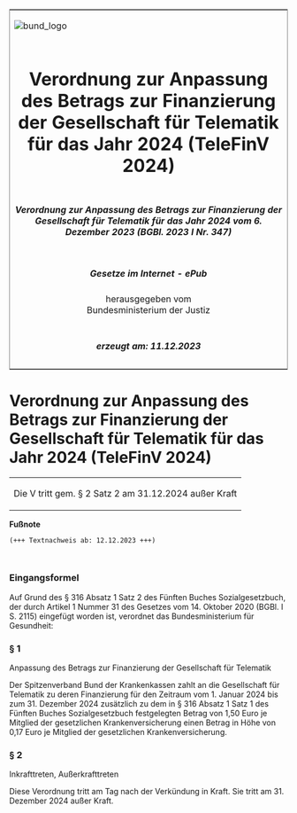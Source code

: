 <span id="DECKBLATT.html"></span>

<table border="0" frame="border" width="100%">

<tr valign="top">

<td align="left">

![bund\_logo](BfJ_2021_Web_de_de.gif)

</td>

<td align="right">

 

</td>

</tr>

<tr align="center" valign="middle">

<td colspan="2">

# Verordnung zur Anpassung des Betrags zur Finanzierung der Gesellschaft für Telematik für das Jahr 2024 (TeleFinV 2024)

</td>

</tr>

<tr align="center" valign="middle">

<td colspan="2">

##### Verordnung zur Anpassung des Betrags zur Finanzierung der Gesellschaft für Telematik für das Jahr 2024 vom 6. Dezember 2023 (BGBl. 2023 I Nr. 347)

</td>

</tr>

<tr align="center" valign="middle">

<td colspan="2">

  
  

##### Gesetze im Internet - ePub  
  
herausgegeben vom  
Bundesministerium der Justiz

</td>

</tr>

<tr align="center" valign="bottom">

<td colspan="2">

  
  

##### erzeugt am: 11.12.2023

</td>

</tr>

</table>

<span id="BJNR15B0A0023.html"></span>

# Verordnung zur Anpassung des Betrags zur Finanzierung der Gesellschaft für Telematik für das Jahr 2024 (TeleFinV 2024)

<div>

<div class="jnhtml">

<table width="100%">

<colgroup>

<col width="10%">

</col>

<col width="90%">

</col>

</colgroup>

<tr>

<td class="StandkommentarAufh" colspan="2">

Die V tritt gem. § 2 Satz 2 am 31.12.2024 außer Kraft

</div>

</div>

</td>

</tr>

</table>

</div>

</div>

<div>

  
**Fußnote**

<div class="jnhtml">

<div>

<div class="jurAbsatz">

  

``` 
(+++ Textnachweis ab: 12.12.2023 +++)

 
```

</div>

</div>

</div>

</div>

<span id="BJNR15B0A0023BJNE000100000.html"></span>

### Eingangsformel  

<div>

<div class="jnhtml">

<div>

<div class="jurAbsatz">

Auf Grund des § 316 Absatz 1 Satz 2 des Fünften Buches Sozialgesetzbuch,
der durch Artikel 1 Nummer 31 des Gesetzes vom 14. Oktober 2020 (BGBl. I
S. 2115) eingefügt worden ist, verordnet das Bundesministerium für
Gesundheit:

</div>

</div>

</div>

</div>

<span id="BJNR15B0A0023BJNE000200000.html"></span>

### § 1  
Anpassung des Betrags zur Finanzierung der Gesellschaft für Telematik

<div>

<div class="jnhtml">

<div>

<div class="jurAbsatz">

Der Spitzenverband Bund der Krankenkassen zahlt an die Gesellschaft für
Telematik zu deren Finanzierung für den Zeitraum vom 1. Januar 2024 bis
zum 31. Dezember 2024 zusätzlich zu dem in § 316 Absatz 1 Satz 1 des
Fünften Buches Sozialgesetzbuch festgelegten Betrag von 1,50 Euro je
Mitglied der gesetzlichen Krankenversicherung einen Betrag in Höhe von
0,17 Euro je Mitglied der gesetzlichen Krankenversicherung.

</div>

</div>

</div>

</div>

<span id="BJNR15B0A0023BJNE000300000.html"></span>

### § 2  
Inkrafttreten, Außerkrafttreten

<div>

<div class="jnhtml">

<div>

<div class="jurAbsatz">

Diese Verordnung tritt am Tag nach der Verkündung in Kraft. Sie tritt am
31. Dezember 2024 außer Kraft.

</div>

</div>

</div>

</div>
